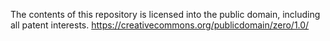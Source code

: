 The contents of this repository is licensed into the public domain, including all patent interests. https://creativecommons.org/publicdomain/zero/1.0/
